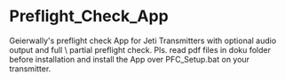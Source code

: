 # Preflight_Check_App
Geierwally's preflight check App for Jeti Transmitters with optional audio output and full \ partial preflight check.
Pls. read pdf files in doku folder before installation and install the App over PFC_Setup.bat on your transmitter.

